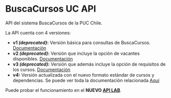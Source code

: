 # BuscaCursos UC API
API del sistema BuscaCursos de la PUC Chile.

La API cuenta con 4 versiones:
* **v1 _(deprecated)_:** Versión básica para consultas de BuscaCursos. [Documentación](/BC_API/documentation_v1.html)
* **v2 _(deprecated)_:** Versión que incluye la opción de vacantes disponibles. [Documentación](/BC_API/documentation_v2.html)
* **v3 _(deprecated)_:** Versión que además incluye la opción de requisitos de los cursos. [Documentación](/BC_API/documentation_v3.html)
* **v4:** Versión actualizada con el nuevo formato estándar de cursos y dependencias. Se puede ver toda la documentación relacionada [Aquí](https://buscacursos.ianglbas.cl/documentation)

Puede probar el funcionamiento en el **NUEVO [API LAB](/BC_API/apilab.html)**.
